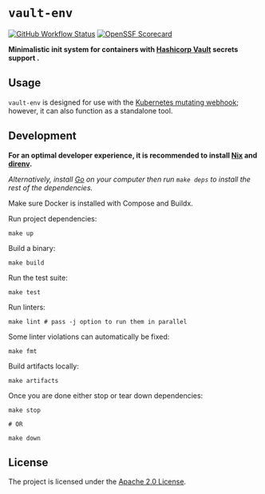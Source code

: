 # `vault-env`

[![GitHub Workflow Status](https://img.shields.io/github/actions/workflow/status/bank-vaults/vault-env/ci.yaml?branch=main&style=flat-square)](https://github.com/bank-vaults/vault-env/actions/workflows/ci.yaml?query=workflow%3ACI)
[![OpenSSF Scorecard](https://api.securityscorecards.dev/projects/github.com/bank-vaults/vault-env/badge?style=flat-square)](https://api.securityscorecards.dev/projects/github.com/bank-vaults/vault-env)

**Minimalistic init system for containers with [Hashicorp Vault](https://www.vaultproject.io/) secrets support .**

## Usage

`vault-env` is designed for use with the [Kubernetes mutating webhook](https://bank-vaults.dev/docs/mutating-webhook/); however, it can also function as a standalone tool.

## Development

**For an optimal developer experience, it is recommended to install [Nix](https://nixos.org/download.html) and [direnv](https://direnv.net/docs/installation.html).**

_Alternatively, install [Go](https://go.dev/dl/) on your computer then run `make deps` to install the rest of the dependencies._

Make sure Docker is installed with Compose and Buildx.

Run project dependencies:

```shell
make up
```

Build a binary:

```shell
make build
```

Run the test suite:

```shell
make test
```

Run linters:

```shell
make lint # pass -j option to run them in parallel
```

Some linter violations can automatically be fixed:

```shell
make fmt
```

Build artifacts locally:

```shell
make artifacts
```

Once you are done either stop or tear down dependencies:

```shell
make stop

# OR

make down
```

## License

The project is licensed under the [Apache 2.0 License](LICENSE).
